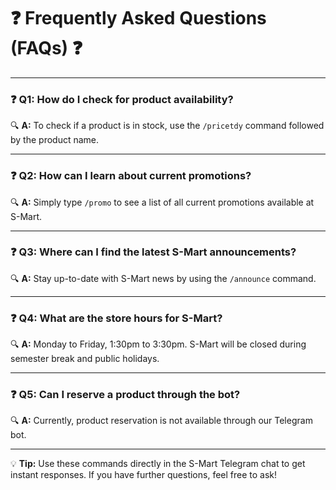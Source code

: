 # ❓ Frequently Asked Questions (FAQs) ❓

---

### ❓ Q1: How do I check for product availability?
🔍 **A:** To check if a product is in stock, use the `/pricetdy` command followed by the product name.

---

### ❓ Q2: How can I learn about current promotions?
🔍 **A:** Simply type `/promo` to see a list of all current promotions available at S-Mart.

---

### ❓ Q3: Where can I find the latest S-Mart announcements?
🔍 **A:** Stay up-to-date with S-Mart news by using the `/announce` command.

---

### ❓ Q4: What are the store hours for S-Mart?
🔍 **A:** Monday to Friday, 1:30pm to 3:30pm. S-Mart will be closed during semester break and public holidays.

---

### ❓ Q5: Can I reserve a product through the bot?
🔍 **A:** Currently, product reservation is not available through our Telegram bot.

---

💡 **Tip:** Use these commands directly in the S-Mart Telegram chat to get instant responses. If you have further questions, feel free to ask!
